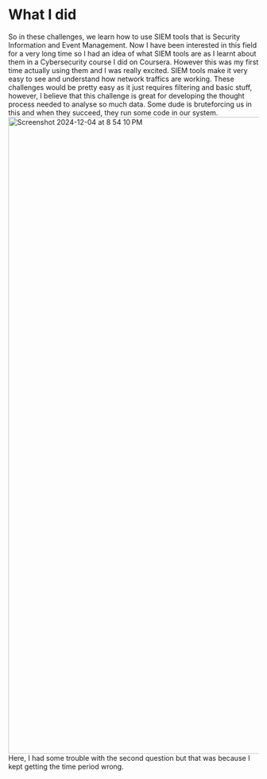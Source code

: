 # What I did
So in these challenges, we learn how to use SIEM tools that is Security Information and Event Management. Now I have been interested in this field for a very long time so I had an idea of what SIEM tools are as I learnt about them in a Cybersecurity course I did on Coursera. However this was my first time actually using them and I was really excited. SIEM tools make it very easy to see and understand how network traffics are working. These challenges would be pretty easy as it just requires filtering and basic stuff, however, I believe that this challenge is great for developing the thought process needed to analyse so much data. Some dude is bruteforcing us in this and when they succeed, they run some code in our system. 
<img width="1282" alt="Screenshot 2024-12-04 at 8 54 10 PM" src="https://github.com/user-attachments/assets/5fb0dcf7-8e28-4e34-819b-c259f7c47156">
Here, I had some trouble with the second question but that was because I kept getting the time period wrong. 
